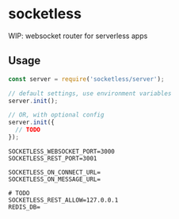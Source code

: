 # socketless

WIP: websocket router for serverless apps

## Usage

```js
const server = require('socketless/server');

// default settings, use environment variables
server.init();

// OR, with optional config
server.init({
  // TODO
});
```

```
SOCKETLESS_WEBSOCKET_PORT=3000
SOCKETLESS_REST_PORT=3001

SOCKETLESS_ON_CONNECT_URL=
SOCKETLESS_ON_MESSAGE_URL=

# TODO
SOCKETLESS_REST_ALLOW=127.0.0.1
REDIS_DB=
```
